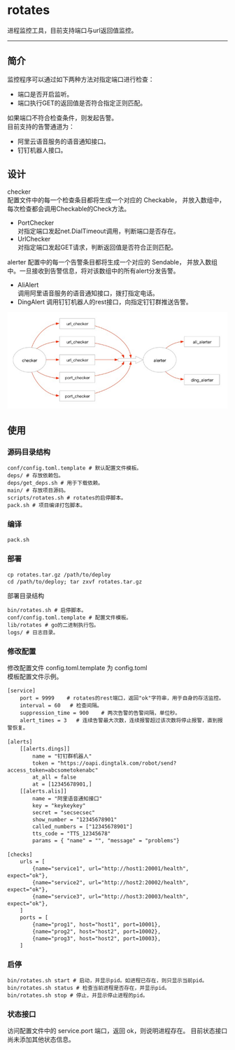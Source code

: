 # rotates
进程监控工具，目前支持端口与url返回值监控。

---

## 简介
监控程序可以通过如下两种方法对指定端口进行检查：  
- 端口是否开启监听。  
- 端口执行GET的返回值是否符合指定正则匹配。  

如果端口不符合检查条件，则发起告警。  
目前支持的告警通道为：
- 阿里云语音服务的语音通知接口。
- 钉钉机器人接口。

## 设计
checker  
配置文件中的每一个检查条目都将生成一个对应的 Checkable，
并放入数组中，每次检查都会调用Checkable的Check方法。
- PortChecker  
对指定端口发起net.DialTimeout调用，判断端口是否存在。
- UrlChecker  
对指定端口发起GET请求，判断返回值是否符合正则匹配。

alerter
配置中的每一个告警条目都将生成一个对应的 Sendable，
并放入数组中。一旦接收到告警信息，将对该数组中的所有alert分发告警。
- AliAlert  
调用阿里语音服务的语音通知接口，拨打指定电话。
- DingAlert
调用钉钉机器人的rest接口，向指定钉钉群推送告警。  

![arch](./docs/imgs/architecture.jpg)

## 使用
### 源码目录结构
```text
conf/config.toml.template # 默认配置文件模板。
deps/ # 存放依赖包。
deps/get_deps.sh # 用于下载依赖。
main/ # 存放项目源码。
scripts/rotates.sh # rotates的启停脚本。
pack.sh # 项目编译打包脚本。
```
### 编译
```text
pack.sh
```
### 部署
```text
cp rotates.tar.gz /path/to/deploy
cd /path/to/deploy; tar zxvf rotates.tar.gz
```
部署目录结构
```text
bin/rotates.sh # 启停脚本。
conf/config.toml.template # 配置文件模板。
lib/rotates # go的二进制执行包。
logs/ # 日志目录。
```
### 修改配置
修改配置文件 config.toml.template 为 config.toml  
模板配置文件示例。
```text
[service]
    port = 9999    # rotates的rest端口，返回"ok"字符串，用于自身的存活监控。
    interval = 60   # 检查间隔。
    suppression_time = 900    # 两次告警的告警间隔，单位秒。
    alert_times = 3   # 连续告警最大次数，连续报警超过该次数将停止报警，直到报警恢复。

[alerts]
    [[alerts.dings]]
        name = "钉钉群机器人"
        token = "https://oapi.dingtalk.com/robot/send?access_token=abcsometokenabc"
        at_all = false
        at = [12345678901,]
    [[alerts.alis]]
        name = "阿里语音通知接口"
        key = "keykeykey"
        secret = "secsecsec"
        show_number = "12345678901"
        called_numbers = ["12345678901"]
        tts_code = "TTS_12345678"
        params = { "name" = "", "message" = "problems"}

[checks]
    urls = [
        {name="service1", url="http://host1:20001/health", expect="ok"},
        {name="service2", url="http://host2:20002/health", expect="ok"},
        {name="service3", url="http://host3:20003/health", expect="ok"},
    ]
    ports = [
        {name="prog1", host="host1", port=10001},
        {name="prog2", host="host2", port=10002},
        {name="prog3", host="host2", port=10003},
    ]
```
### 启停
```text
bin/rotates.sh start # 启动，并显示pid。如进程已存在，则只显示当前pid。
bin/rotates.sh status # 检查当前进程是否存在，并显示pid。
bin/rotates.sh stop # 停止，并显示停止进程的pid。
```
### 状态接口
访问配置文件中的 service.port 端口，返回 ok，则说明进程存在。
目前状态接口尚未添加其他状态信息。